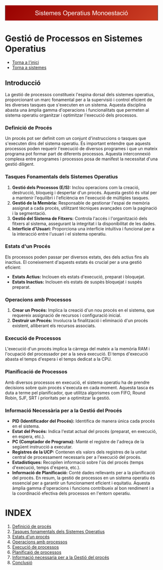 !["SO"](sistemes.png)
# Gestió de Processos en Sistemes Operatius
- [Torna a l'inici](https://github.com/rramonb-esliceu/rramonb-esliceu/tree/main)
- [Torna a sistemes](https://github.com/rramonb-esliceu/rramonb-esliceu/tree/main/sistemes)
## Introducció
La gestió de processos constitueix l'espina dorsal dels sistemes operatius, proporcionant un marc fonamental per a la supervisió i control eficient de les diverses tasques que s'executen en un sistema. Aquesta disciplina abasta una àmplia gamma d'operacions i funcionalitats que permeten al sistema operatiu organitzar i optimitzar l'execució dels processos.
### Definició de Procés
Un procés pot ser definit com un conjunt d'instruccions o tasques que s'executen dins del sistema operatiu. És important entendre que aquests processos poden requerir l'execució de diversos programes i que un mateix programa pot formar part de diferents processos. Aquesta interconnexió complexa entre programes i processos posa de manifest la necessitat d'una gestió diligent.
### Tasques Fonamentals dels Sistemes Operatius
1. **Gestió dels Processos (E/S):** Inclou operacions com la creació, destrucció, bloqueig i despertar d'un procés. Aquesta gestió és vital per a mantenir l'equilibri i l'eficiència en l'execució de múltiples tasques.
2. **Gestió de la Memòria:** Responsable de gestionar l'espai de memòria assignat a cada procés, utilitzant tècniques avançades com la paginació i la segmentació.
3. **Gestió del Sistema de Fitxers:** Controla l'accés i l'organització dels fitxers al sistema, assegurant la integritat i la disponibilitat de les dades.
4. **Interfície d'Usuari:** Proporciona una interfície intuïtiva i funcional per a la interacció entre l'usuari i el sistema operatiu.
### Estats d'un Procés
Els processos poden passar per diversos estats, des dels actius fins als inactius. El coneixement d'aquests estats és crucial per a una gestió eficient:
- **Estats Actius:** Inclouen els estats d'execució, preparat i bloquejat.
- **Estats Inactius:** Inclouen els estats de suspès bloquejat i suspès preparat.
### Operacions amb Processos
1. **Crear un Procés:** Implica la creació d'un nou procés en el sistema, que requereix assignació de recursos i configuració inicial.
2. **Destruir un Procés:** Involucra la finalització i eliminació d'un procés existent, alliberant els recursos associats.
### Execució de Processos
L'execució d'un procés implica la càrrega del mateix a la memòria RAM i l'ocupació del processador per a la seva execució. El temps d'execució abasta el temps d'espera i el temps dedicat a la CPU.
### Planificació de Processos
Amb diversos processos en execució, el sistema operatiu ha de prendre decisions sobre quin procés s'executa en cada moment. Aquesta tasca és duta a terme pel planificador, que utilitza algorismes com FIFO, Round Robin, SJF, SRT i prioritats per a optimitzar la gestió.
### Informació Necessària per a la Gestió del Procés
- **PID (Identificador del Procés):** Identifica de manera única cada procés en el sistema.
- **Estat del Procés:** Indica l'estat actual del procés (preparat, en execució, en espera, etc.).
- **PC (Comptador de Programa):** Manté el registre de l'adreça de la següent instrucció a executar.
- **Registres de la UCP:** Contenen els valors dels registres de la unitat central de processament necessaris per a l'execució del procés.
- **Estadístiques:** Recopilen informació sobre l'ús del procés (temps d'execució, temps d'espera, etc.).
- **Informació de Planificació:** Conté dades rellevants per a la planificació del procés.
En resum, la gestió de processos en un sistema operatiu és essencial per a garantir un funcionament eficient i equitatiu. Aquesta àmplia gamma d'operacions i funcions contribueix al bon rendiment i a la coordinació efectiva dels processos en l'entorn operatiu.
# INDEX
1. [Definició de procés](https://github.com/rramonb-esliceu/rramonb-esliceu/blob/master/sistemes/processos/01_Definicio_de_proces.md)
2. [Tasques fonamentals dels Sistemes Operatius](https://github.com/rramonb-esliceu/rramonb-esliceu/blob/master/sistemes/processos/02_Tasques_Fonamentals_dels_Sistemes_Operatius.md)
3. [Estats d'un procés](https://github.com/rramonb-esliceu/rramonb-esliceu/blob/master/sistemes/processos/03_Estats_d_un_Proces.md)
4. [Operacions amb processos](https://github.com/rramonb-esliceu/rramonb-esliceu/blob/master/sistemes/processos/04_Operacions_amb_Processos.md)
5. [Execució de processos](https://github.com/rramonb-esliceu/rramonb-esliceu/blob/master/sistemes/processos/05_Execucio_de_Processos.md)
6. [Planificaió de processos](https://github.com/rramonb-esliceu/rramonb-esliceu/blob/master/sistemes/processos/06_Planificacio_de_processos.md)
7. [Informació necessaria per a la Gestió del procés](https://github.com/rramonb-esliceu/rramonb-esliceu/blob/master/sistemes/processos/07_Informacio_Necessaria_per_a_la_Gestio_del_Proces.md)
8. [Conclusió](https://github.com/rramonb-esliceu/rramonb-esliceu/blob/master/sistemes/processos/08_Conclusio.md)